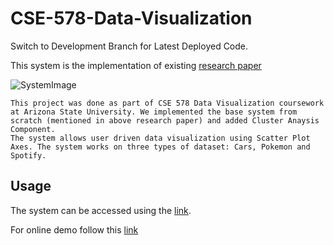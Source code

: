 # CSE-578-Data-Visualization

Switch to Development Branch for Latest Deployed Code.

This system is the implementation of existing [research paper](http://ieeexplore.ieee.org/document/7192671/)

![SystemImage](https://drive.google.com/open?id=1n-4KXUMSX5pROa84XMYR08zhvRJZ_yTu)

    This project was done as part of CSE 578 Data Visualization coursework at Arizona State University. We implemented the base system from scratch (mentioned in above research paper) and added Cluster Anaysis Component.
    The system allows user driven data visualization using Scatter Plot Axes. The system works on three types of dataset: Cars, Pokemon and Spotify.
  

## Usage
The system can be accessed using the [link](https://storage.googleapis.com/interaxiscse578/index.html).

For online demo follow this [link](https://www.youtube.com/watch?v=6cm3xBokBLg&t)
